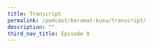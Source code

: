```yaml
---
title: Transcript
permalink: /podcast/keramat-kusu/transcript/
description: ""
third_nav_title: Episode 9
---
```

